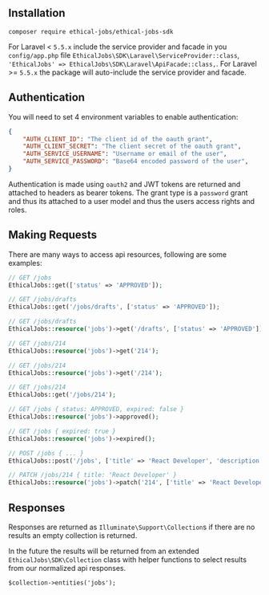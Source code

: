 ## Installation

`composer require ethical-jobs/ethical-jobs-sdk`

For Laravel < `5.5.x` include the service provider and facade in you `config/app.php` file `EthicalJobs\SDK\Laravel\ServiceProvider::class`, `'EthicalJobs' => EthicalJobs\SDK\Laravel\ApiFacade::class,`. For Laravel >= `5.5.x` the package will auto-include the service provider and facade.

## Authentication

You will need to set 4 environment variables to enable authentication:

```json
{
    "AUTH_CLIENT_ID": "The client id of the oauth grant",
    "AUTH_CLIENT_SECRET": "The client secret of the oauth grant",
    "AUTH_SERVICE_USERNAME": "Username or email of the user",
    "AUTH_SERVICE_PASSWORD": "Base64 encoded password of the user",
}
```

Authentication is made using `oauth2` and JWT tokens are returned and attached to headers as bearer tokens. The grant type is a `password` grant and thus its attached to a user model and thus the users access rights and roles.

## Making Requests

There are many ways to access api resources, following are some examples:

```php
// GET /jobs
EthicalJobs::get(['status' => 'APPROVED']);

// GET /jobs/drafts
EthicalJobs::get('/jobs/drafts', ['status' => 'APPROVED']);

// GET /jobs/drafts
EthicalJobs::resource('jobs')->get('/drafts', ['status' => 'APPROVED']);

// GET /jobs/214
EthicalJobs::resource('jobs')->get('214');

// GET /jobs/214
EthicalJobs::resource('jobs')->get('/214');

// GET /jobs/214
EthicalJobs::get('/jobs/214');

// GET /jobs { status: APPROVED, expired: false }
EthicalJobs::resource('jobs')->approved();

// GET /jobs { expired: true }
EthicalJobs::resource('jobs')->expired();

// POST /jobs { ... }
EthicalJobs::post('/jobs', ['title' => 'React Developer', 'description' => 'We are looking for...']);

// PATCH /jobs/214 { title: 'React Developer' }
EthicalJobs::resource('jobs')->patch('214', ['title' => 'React Developer']);
```

## Responses

Responses are returned as `Illuminate\Support\Collection`s if there are no results an empty collection is returned.

In the future the results will be returned from an extended `EthicalJobs\SDK\Collection` class with helper functions to select results from our normalized api responses.

`$collection->entities('jobs');`